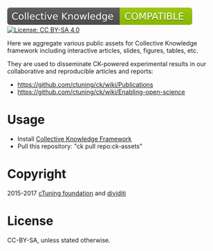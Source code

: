 [![compatibility](https://github.com/ctuning/ck-guide-images/blob/master/ck-compatible.svg)](https://github.com/ctuning/ck)
[![License: CC BY-SA 4.0](https://licensebuttons.net/l/by-sa/4.0/80x15.png)](http://creativecommons.org/licenses/by-sa/4.0/)

Here we aggregate various public assets for Collective Knowledge framework
including interactive articles, slides, figures, tables, etc.

They are used to disseminate CK-powered experimental results 
in our collaborative and reproducible articles and reports:

* https://github.com/ctuning/ck/wiki/Publications
* https://github.com/ctuning/ck/wiki/Enabling-open-science

Usage
=====

* Install [Collective Knowledge Framework](https://github.com/ctuning/ck)
* Pull this repository: "ck pull repo:ck-assets"

Copyright
=========
2015-2017 [cTuning foundation](http://cTuning.org) and [dividiti](http://dividiti.com)

License
=======
CC-BY-SA, unless stated otherwise.

